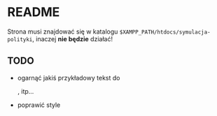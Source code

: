 # README

Strona musi znajdować się w katalogu `$XAMPP_PATH/htdocs/symulacja-polityki`, inaczej
**nie będzie** działać!

## TODO

- ogarnąć jakiś przykładowy tekst do <main>, itp…

- poprawić style

